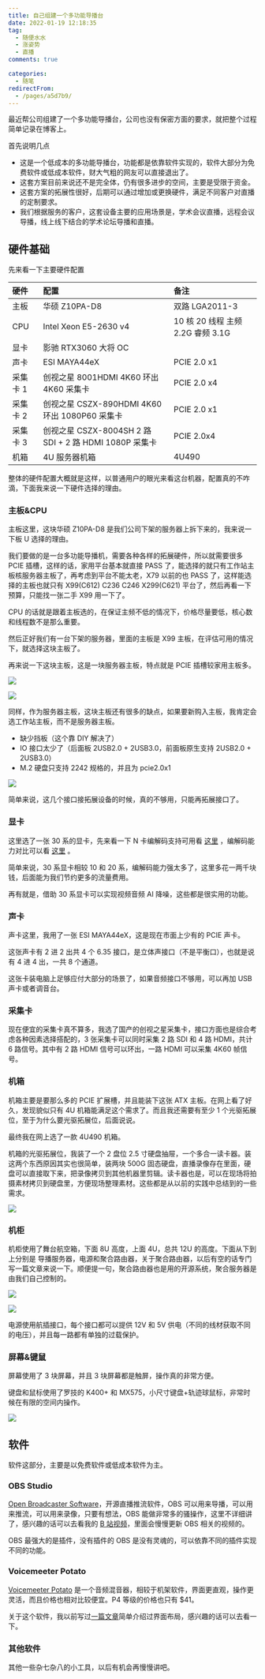 ```yaml
---
title: 自己组建一个多功能导播台
date: 2022-01-19 12:18:35
tag:
  - 随便水水
  - 涨姿势
  - 直播
comments: true

categories:
  - 随笔
redirectFrom:
  - /pages/a5d7b9/
---
```


最近帮公司组建了一个多功能导播台，公司也没有保密方面的要求，就把整个过程简单记录在博客上。

<!-- more -->

首先说明几点

- 这是一个低成本的多功能导播台，功能都是依靠软件实现的，软件大部分为免费软件或低成本软件，财大气粗的网友可以直接退出了。
- 这套方案目前来说还不是完全体，仍有很多进步的空间，主要是受限于资金。
- 这套方案的拓展性很好，后期可以通过增加或更换硬件，满足不同客户对直播的定制要求。
- 我们根据服务的客户，这套设备主要的应用场景是，学术会议直播，远程会议导播，线上线下结合的学术论坛导播和直播。

## 硬件基础

先来看一下主要硬件配置

| 硬件     | 配置                                                   | 备注                              |
| :------- | :----------------------------------------------------- | :-------------------------------- |
| 主板     | 华硕 Z10PA-D8                                          | 双路 LGA2011-3                    |
| CPU      | Intel Xeon E5-2630 v4                                  | 10 核 20 线程 主频 2.2G 睿频 3.1G |
| 显卡     | 影驰 RTX3060 大将 OC                                   |                                   |
| 声卡     | ESI MAYA44eX                                           | PCIE 2.0 x1                       |
| 采集卡 1 | 创视之星 8001HDMI 4K60 环出 4K60 采集卡                | PCIE 2.0 x4                       |
| 采集卡 2 | 创视之星 CSZX-890HDMI 4K60 环出 1080P60 采集卡         | PCIE 2.0 x1                       |
| 采集卡 3 | 创视之星 CSZX-8004SH 2 路 SDI + 2 路 HDMI 1080P 采集卡 | PCIE 2.0x4                        |
| 机箱     | 4U 服务器机箱                                          | 4U490                             |

整体的硬件配置大概就是这样，以普通用户的眼光来看这台机器，配置真的不咋滴，下面我来说一下硬件选择的理由。

### 主板&CPU

主板这里，这块华硕 Z10PA-D8 是我们公司下架的服务器上拆下来的，我来说一下板 U 选择的理由。

我们要做的是一台多功能导播机，需要各种各样的拓展硬件，所以就需要很多 PCIE 插槽，这样的话，家用平台基本就直接 PASS 了，能选择的就只有工作站主板核服务器主板了，再考虑到平台不能太老，X79 以前的也 PASS 了，这样能选择的主板也就只有 X99(C612) C236 C246 X299(C621) 平台了，然后再看一下预算，只能找一张二手 X99 用一下了。

CPU 的话就是跟着主板选的，在保证主频不低的情况下，价格尽量要低，核心数和线程数不是那么重要。

然后正好我们有一台下架的服务器，里面的主板是 X99 主板，在评估可用的情况下，就选择这块主板了。

再来说一下这块主板，这是一块服务器主板，特点就是 PCIE 插槽较家用主板多。

![](./img/Clip_20220119_135351.png)

![](./img/Clip_20220119_134438.png)

同样，作为服务器主板，这块主板还有很多的缺点，如果要新购入主板，我肯定会选工作站主板，而不是服务器主板。

- 缺少挡板（这个靠 DIY 解决了）
- IO 接口太少了（后面板 2USB2.0 + 2USB3.0，前面板原生支持 2USB2.0 + 2USB3.0）
- M.2 硬盘只支持 2242 规格的，并且为 pcie2.0x1

![](./img/Clip_20220119_135844.png)

简单来说，这几个接口接拓展设备的时候，真的不够用，只能再拓展接口了。

### 显卡

这里选了一张 30 系的显卡，先来看一下 N 卡编解码支持可用看 [这里](https://developer.nvidia.com/video-encode-and-decode-gpu-support-matrix-new) ，编解码能力对比可以看 [这里](https://developer.nvidia.cn/nvidia-video-codec-sdk) 。

简单来说，30 系显卡相较 10 和 20 系，编解码能力强太多了，这里多花一两千块钱，后面能为我们节约更多的流量费用。

再有就是，借助 30 系显卡可以实现视频音频 AI 降噪，这些都是很实用的功能。

### 声卡

声卡这里，我用了一张 ESI MAYA44eX，这是现在市面上少有的 PCIE 声卡。

这张声卡有 2 进 2 出共 4 个 6.35 接口，是立体声接口（不是平衡口），也就是说有 4 进 4 出，一共 8 个通道。

这张卡装电脑上足够应付大部分的场景了，如果音频接口不够用，可以再加 USB 声卡或者调音台。

### 采集卡

现在便宜的采集卡真不算多，我选了国产的创视之星采集卡，接口方面也是综合考虑各种因素选择搭配的，3 张采集卡可以同时采集 2 路 SDI 和 4 路 HDMI，共计 6 路信号。其中有 2 路 HDMI 信号可以环出，一路 HDMI 可以采集 4K60 帧信号。

### 机箱

机箱主要是要那么多的 PCIE 扩展槽，并且能装下这张 ATX 主板。在网上看了好久，发现貌似只有 4U 机箱能满足这个需求了。而且我还需要有至少 1 个光驱拓展位，至于为什么要光驱拓展位，后面说说。

最终我在网上选了一款 4U490 机箱。

机箱的光驱拓展位，我装了一个 2 盘位 2.5 寸硬盘抽屉，一个多合一读卡器。装这两个东西原因其实也很简单，装两块 500G 固态硬盘，直播录像存在里面，硬盘可以直接取下来，把录像拷贝到其他机器里剪辑。读卡器也是，可以在现场将拍摄素材拷贝到硬盘里，方便现场整理素材。这些都是从以前的实践中总结到的一些需求。

![](./img/01010199.jpg)

### 机柜

机柜使用了舞台航空箱，下面 8U 高度，上面 4U，总共 12U 的高度。下面从下到上分别是 导播服务器，电源和聚合路由器，关于聚合路由器，以后有空的话专门写一篇文章来说一下。顺便提一句，聚合路由器也是用的开源系统，聚合服务器是由我们自己控制的。

![](./img/01010197.jpg)

![](./img/01010200.jpg)

电源使用航插接口，每个接口都可以提供 12V 和 5V 供电（不同的线材获取不同的电压），并且每一路都有单独的过载保护。

### 屏幕&键鼠

屏幕使用了 3 块屏幕，并且 3 块屏幕都是触屏，操作真的非常方便。

键盘和鼠标使用了罗技的 K400+ 和 MX575，小尺寸键盘+轨迹球鼠标，非常时候在有限的空间内操作。

![](./img/01010196.jpg)

## 软件

软件这部分，主要是以免费软件或低成本软件为主。

### OBS Studio

[Open Broadcaster Software](https://obsproject.com/)，开源直播推流软件，OBS 可以用来导播，可以用来推流，可以用来录像，只要有想法，OBS 能做非常多的骚操作，这里不详细讲了，感兴趣的话可以去看我的 [B 站视频](https://space.bilibili.com/28474682/channel/seriesdetail?sid=1266908)，里面会慢慢更新 OBS 相关的视频的。

OBS 最强大的是插件，没有插件的 OBS 是没有灵魂的，可以依靠不同的插件实现不同的功能。

### Voicemeeter Potato

[Voicemeeter Potato](https://vb-audio.com/Voicemeeter/) 是一个音频混音器，相较于机架软件，界面更直观，操作更灵活，而且价格也相对比较便宜。P4 等级的价格也只有 $41。

关于这个软件，我以前写过[一篇文章](/2020/voicemeeter.html)简单介绍过界面布局，感兴趣的话可以去看一下。

### 其他软件

其他一些杂七杂八的小工具，以后有机会再慢慢讲吧。
